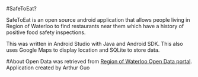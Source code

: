 #SafeToEat?

SafeToEat is an open source android application that allows people living in Region of Waterloo to find restaurants near them which have a history of positive food safety inspections.

This was written in Android Studio with Java and Android SDK. This also uses Google Maps to display location and SQLite to store data. 

#About
Open Data was retrieved from [Region of Waterloo Open Data portal](http://www.regionofwaterloo.ca/en/regionalgovernment/OpenDataHome.asp). 
Application created by Arthur Guo